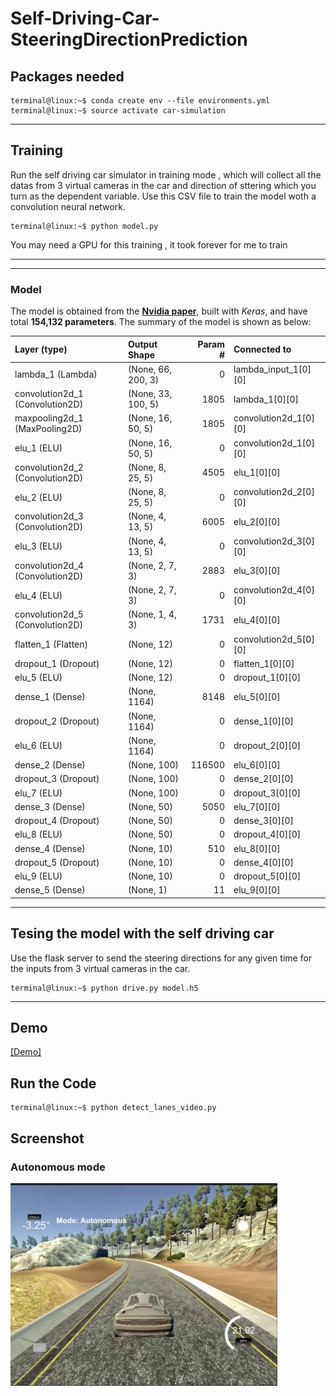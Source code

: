 # Self-Driving-Car-SteeringDirectionPrediction

## Packages needed

```console
terminal@linux:~$ conda create env --file environments.yml
terminal@linux:~$ source activate car-simulation
```
<hr>

## Training 
<p>Run the self driving car simulator in training mode , which will collect all the datas from 3 virtual cameras in the car and direction of sttering which you turn as the dependent variable. Use this CSV file to train the model woth a convolution neural network.</p>

```console
terminal@linux:~$ python model.py 
```
<p> You may need a GPU for this training , it took forever for me to train</p>

<hr>

---
### Model

The model is obtained from the **[Nvidia paper](end-to-end-dl-using-px.pdf)**, built with *Keras*, and have total **154,132 parameters**. The summary of the model is shown as below:

| Layer (type) | Output Shape | Param # | Connected to |
| :--- | :--- | ---: | :--- |
| lambda_1 (Lambda) | (None, 66, 200, 3) | 0 | lambda_input_1[0][0] |
| convolution2d_1 (Convolution2D) | (None, 33, 100, 5) | 1805 | lambda_1[0][0] |
| maxpooling2d_1 (MaxPooling2D) | (None, 16, 50, 5) | 1805 | convolution2d_1[0][0] |
| elu_1 (ELU) | (None, 16, 50, 5) | 0 | convolution2d_1[0][0] |
| convolution2d_2 (Convolution2D) |(None, 8, 25, 5) | 4505 | elu_1[0][0] |
| elu_2 (ELU) |(None, 8, 25, 5) | 0 | convolution2d_2[0][0] |
| convolution2d_3 (Convolution2D) |(None, 4, 13, 5) | 6005 | elu_2[0][0] |
| elu_3 (ELU) |(None, 4, 13, 5) | 0 | convolution2d_3[0][0] |
| convolution2d_4 (Convolution2D) |(None, 2, 7, 3) | 2883 | elu_3[0][0] |
| elu_4 (ELU) |(None, 2, 7, 3) | 0 | convolution2d_4[0][0] |
| convolution2d_5 (Convolution2D) |(None, 1, 4, 3) | 1731 | elu_4[0][0] |
| flatten_1 (Flatten) | (None, 12) | 0 | convolution2d_5[0][0] |
| dropout_1 (Dropout) | (None, 12) | 0 | flatten_1[0][0] |
| elu_5 (ELU) | (None, 12) | 0 | dropout_1[0][0] |
| dense_1 (Dense) | (None, 1164) | 8148 | elu_5[0][0] |
| dropout_2 (Dropout) | (None, 1164) | 0 | dense_1[0][0] |
| elu_6 (ELU) | (None, 1164) | 0 | dropout_2[0][0] |
| dense_2 (Dense) | (None, 100) | 116500 | elu_6[0][0] |
| dropout_3 (Dropout) | (None, 100) | 0 | dense_2[0][0] |
| elu_7 (ELU) | (None, 100) | 0 | dropout_3[0][0] |
| dense_3 (Dense) | (None, 50) | 5050 | elu_7[0][0] |
| dropout_4 (Dropout) | (None, 50) | 0 | dense_3[0][0] |
| elu_8 (ELU) | (None, 50) | 0 | dropout_4[0][0] |
| dense_4 (Dense) | (None, 10) | 510 | elu_8[0][0] |
| dropout_5 (Dropout) | (None, 10) | 0 | dense_4[0][0] |
| elu_9 (ELU) | (None, 10) | 0 | dropout_5[0][0] |
| dense_5 (Dense) | (None, 1) | 11 | elu_9[0][0] |

---


## Tesing the model with the self driving car
<p>Use the flask server to send the steering directions for any given time for the inputs from 3 virtual cameras in the car.</p>

```console
terminal@linux:~$ python drive.py model.h5
```

<hr>

## Demo
[[Demo]](https://youtu.be/-KjL1NJcgUs)


## Run the Code

```console
terminal@linux:~$ python detect_lanes_video.py
```






## Screenshot
### Autonomous mode 
![Output](img.png)

